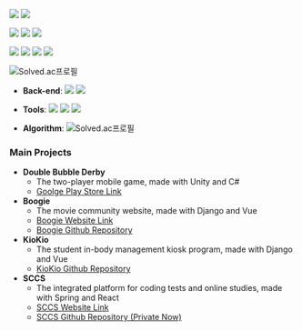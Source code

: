 <img src="https://img.shields.io/badge/Python-3776AB?style=flat-square&logo=Python&logoColor=white"/></a> <img src="https://img.shields.io/badge/JavaScript-F7DF1E?style=flat-square&logo=JavaScript&logoColor=white"/></a>

<img src="https://img.shields.io/badge/Vue-4FC08D?style=flat-square&logo=Vue.js&logoColor=white"/></a> <img src="https://img.shields.io/badge/React-61DAFB?style=flat-square&logo=React&logoColor=white"/></a> <img src="https://img.shields.io/badge/Django-092E20?style=flat-square&logo=Django&logoColor=white"/></a>

<img src="https://img.shields.io/badge/Git-F05032?style=flat-square&logo=Git&logoColor=white"/> <img src="https://img.shields.io/badge/MySQL-4479A1?style=flat-square&logo=MySQL&logoColor=white"/></a> <img src="https://img.shields.io/badge/Nginx-009639?style=flat-square&logo=Nginx&logoColor=white"/></a> <img src="https://img.shields.io/badge/Docker-2496ED?style=flat-square&logo=Docker&logoColor=white"/></a>

![Solved.ac프로필](http://mazassumnida.wtf/api/mini/generate_badge?boj=arkddkwl2029)

- **Back-end**: <img src="https://img.shields.io/badge/Django-092E20?style=flat-square&logo=Django&logoColor=white"/></a> <img src="https://img.shields.io/badge/MySQL-4479A1?style=flat-square&logo=MySQL&logoColor=white"/></a>

- **Tools**: <img src="https://img.shields.io/badge/Git-F05032?style=flat-square&logo=Git&logoColor=white"/></a> <img src="https://img.shields.io/badge/Nginx-009639?style=flat-square&logo=Nginx&logoColor=white"/></a> <img src="https://img.shields.io/badge/Docker-2496ED?style=flat-square&logo=Docker&logoColor=white"/></a>

- **Algorithm**: ![Solved.ac프로필](http://mazassumnida.wtf/api/mini/generate_badge?boj=arkddkwl2029)

### Main Projects

- **Double Bubble Derby**
  - The two-player mobile game, made with Unity and C#
  - [Goolge Play Store Link](https://play.google.com/store/apps/details?id=com.DefaultCompany.BattlewithFriends&hl=ko)
- **Boogie**
  - The movie community website, made with Django and Vue
  - [Boogie Website Link](https://boogiee-site.netlify.app)
  - [Boogie Github Repository](https://github.com/Byongho96/boogie-project)
- **KioKio**
  - The student in-body management kiosk program, made with Django and Vue
  - [KioKio Github Repository](https://github.com/Byongho96/Kiokio)
- **SCCS**
  - The integrated platform for coding tests and online studies, made with Spring and React
  - [SCCS Website Link](https://sccs.kr)
  - [SCCS Github Repository (Private Now)](https://github.com/Byongho96/SCCS)

<!-- ### Education
* **Korea University**
  * First Major in Civil, Enviromental and Architectural Engineering
  * Second Major in Electrical Engineering
* **Samsung Software Academy for Youth**
  * Python Web Track (Python, Django, JS, abd Vue) -->
